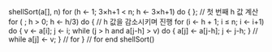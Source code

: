 shellSort(a[], n)
    for (h ← 1; 3×h+1 < n; h ← 3×h+1) do { }; // 첫 번째 h 값 계산
        for ( ; h > 0; h ← h/3) do { // h 값을 감소시키며 진행
            for (i ← h + 1; i ≤ n; i ← i+1) do {
                v ← a[i];
                j ← i;
                while (j > h and a[j-h] > v) do {
                    a[j] ← a[j-h];
                    j ← j-h;
                } // while
            a[j] ← v;
        } // for
    } // for
end shellSort()